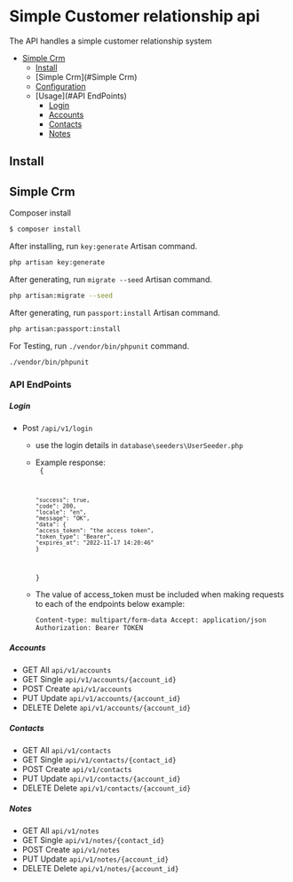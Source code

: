 # Simple Customer relationship api

The API handles a simple customer relationship system

- [Simple Crm](#simple-crm)
    - [Install](#install)
    - [Simple Crm](#Simple Crm)
    - [Configuration](#configuration)
    - [Usage](#API EndPoints)
        - [Login](#Login)
        - [Accounts](#Accounts)
        - [Contacts](#Contacts)
        - [Notes](#Notes)

## Install

## Simple Crm

Composer install

``` bash
$ composer install
```

After installing, run `key:generate` Artisan command.

``` bash
php artisan key:generate
```

After generating, run `migrate --seed` Artisan command.

``` bash
php artisan:migrate --seed
```

After generating, run `passport:install` Artisan command.

``` bash
php artisan:passport:install
```

For Testing, run `./vendor/bin/phpunit`  command.

``` bash
./vendor/bin/phpunit
```

### API EndPoints
##### Login
* Post `/api/v1/login`
  - use the login details in `database\seeders\UserSeeder.php`
  - Example response:  
    <code>
    {
    
        "success": true,
        "code": 200,
        "locale": "en",
        "message": "OK",
        "data": {
        "access_token": "the access token",
        "token_type": "Bearer",
        "expires_at": "2022-11-17 14:20:46"
        }
    }
    </code>
  - The value of access_token must be included when making requests to each of the endpoints below example:
    
    `
    Content-type: multipart/form-data
    Accept: application/json
    Authorization: Bearer TOKEN
    `

##### Accounts
* GET All `api/v1/accounts`
* GET Single `api/v1/accounts/{account_id}`  
* POST Create `api/v1/accounts`
* PUT Update `api/v1/accounts/{account_id}`
* DELETE Delete `api/v1/accounts/{account_id}`

##### Contacts
* GET All `api/v1/contacts`
* GET Single `api/v1/contacts/{contact_id}`
* POST Create `api/v1/contacts`
* PUT Update `api/v1/contacts/{account_id}`
* DELETE Delete `api/v1/contacts/{account_id}`

##### Notes
* GET All `api/v1/notes`
* GET Single `api/v1/notes/{contact_id}`
* POST Create `api/v1/notes`
* PUT Update `api/v1/notes/{account_id}`
* DELETE Delete `api/v1/notes/{account_id}`
